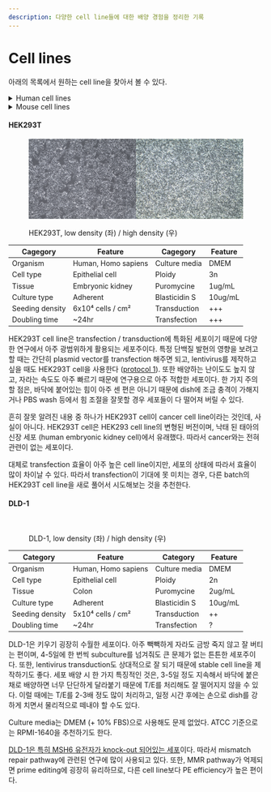 ```yaml
---
description: 다양한 cell line들에 대한 배양 경험을 정리한 기록
---
```


# Cell lines

아래의 목록에서 원하는 cell line을 찾아서 볼 수 있다.

<details>

<summary>Human cell lines</summary>

[HEK293T](cell-lines.md#hek293t)

[DLD-1](cell-lines.md#dld-1)

</details>

<details>

<summary>Mouse cell lines</summary>



</details>

#### HEK293T

<figure><img src="../../../../.gitbook/assets/HEK293T_culture (2).png" alt=""><figcaption><p>HEK293T, low density (좌) / high density (우)</p></figcaption></figure>

| Cagegory        | Feature             | Cagegory      | Feature |
| --------------- | ------------------- | ------------- | ------- |
| Organism        | Human, Homo sapiens | Culture media | DMEM    |
| Cell type       | Epithelial cell     | Ploidy        | 3n      |
| Tissue          | Embryonic kidney    | Puromycine    | 1ug/mL  |
| Culture type    | Adherent            | Blasticidin S | 10ug/mL |
| Seeding density | 6x10⁴ cells / cm²   | Transduction  | +++     |
| Doubling time   | \~24hr              | Transfection  | +++     |

HEK293T cell line은 transfection / transduction에 특화된 세포이기 때문에 다양한 연구에서 아주 광범위하게 활용되는 세포주이다. 특정 단백질 발현의 영향을 보려고 할 때는 간단히 plasmid vector를 transfection 해주면 되고, lentivirus를 제작하고 싶을 때도 HEK293T cell을 사용한다 ([protocol 1](https://www.addgene.org/protocols/lentivirus-production/)). 또한 배양하는 난이도도 높지 않고, 자라는 속도도 아주 빠르기 때문에 연구용으로 아주 적합한 세포이다. 한 가지 주의할 점은, 바닥에 붙어있는 힘이 아주 센 편은 아니기 때문에 dish에 조금 충격이 가해지거나 PBS wash 등에서 힘 조절을 잘못할 경우 세포들이 다 떨어져 버릴 수 있다.&#x20;

흔히 잘못 알려진 내용 중 하나가 HEK293T cell이 cancer cell line이라는 것인데, 사실이 아니다. HEK293T cell은 HEK293 cell line의 변형된 버전이며, 낙태 된 태아의 신장 세포 (human embryonic kidney cell)에서 유래했다. 따라서 cancer와는 전혀 관련이 없는 세포이다.&#x20;

대체로 transfection 효율이 아주 높은 cell line이지만, 세포의 상태에 따라서 효율이 많이 차이날 수 있다. 따라서 transfection이 기대에 못 미치는 경우, 다른 batch의 HEK293T cell line을 새로 풀어서 시도해보는 것을 추천한다.&#x20;

#### DLD-1

<figure><img src="../../../../.gitbook/assets/DLD1_culture.png" alt=""><figcaption><p>DLD-1, low density (좌) / high density (우)</p></figcaption></figure>

| Category        | Feature             | Category      | Feature |
| --------------- | ------------------- | ------------- | ------- |
| Organism        | Human, Homo sapiens | Culture media | DMEM    |
| Cell type       | Epithelial cell     | Ploidy        | 2n      |
| Tissue          | Colon               | Puromycine    | 2ug/mL  |
| Culture type    | Adherent            | Blasticidin S | 10ug/mL |
| Seeding density | 5x10⁴ cells / cm²   | Transduction  | ++      |
| Doubling time   | \~24hr              | Transfection  | ?       |

DLD-1은 키우기 굉장히 수월한 세포이다. 아주 빽빽하게 자라도 금방 죽지 않고 잘 버티는 편이며, 4-5일에 한  번씩 subculture를 넘겨줘도 큰 문제가 없는 튼튼한 세포주이다. 또한, lentivirus transduction도 상대적으로 잘 되기 때문에 stable cell line을 제작하기도 좋다. 세포 배양 시 한 가지 특징적인 것은, 3-5일 정도 지속해서 바닥에 붙은 채로 배양하면 너무 단단하게 달라붙기 때문에 T/E를 처리해도 잘 떨어지지 않을 수 있다. 이럴 때에는 T/E를 2-3배 정도 많이 처리하고, 일정 시간 후에는 손으로 dish를 강하게 치면서 물리적으로 떼내야 할 수도 있다.

Culture media는 DMEM (+ 10% FBS)으로 사용해도 문제 없었다. ATCC 기준으로는 RPMI-1640을 추천하기도 한다.&#x20;

[DLD-1은 특히 MSH6 유전자가 knock-out 되어있는 세포](https://www.spandidos-publications.com/ijo/24/3/697)이다. 따라서 mismatch repair pathway에 관련된 연구에 많이 사용되고 있다. 또한, MMR pathway가 억제되면 prime editing에 굉장히 유리하므로, 다른 cell line보다 PE efficiency가 높은 편이다.









